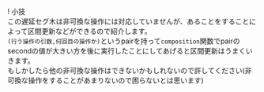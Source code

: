 ! 小技  
この遅延セグ木は非可換な操作には対応していませんが、あることをすることによって区間更新などができるので紹介します。  
`(行う操作の引数,何回目の操作か)`というpairを持って`composition`関数でpairのsecondの値が大きい方を後に実行したことにしてあげると区間更新はうまくいきます。  
もしかしたら他の非可換な操作はできないかもしれないので許してください(非可換な操作をすることがあまりないので困らないとは思います)
